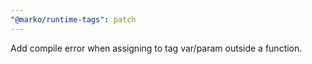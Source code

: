```yaml
---
"@marko/runtime-tags": patch
---
```


Add compile error when assigning to tag var/param outside a function.
